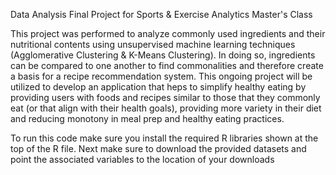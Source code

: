 Data Analysis Final Project for Sports & Exercise Analytics Master's Class

This project was performed to analyze commonly used ingredients and their nutritional contents using unsupervised machine learning techniques (Agglomerative Clustering & K-Means Clustering). In doing so, ingredients can be compared to one another to find commonalities and therefore create a basis for a recipe recommendation system. This ongoing project will be utilized to develop an application that heps to simplify healthy eating by providing users with foods and recipes similar to those that they commonly eat (or that align with their health goals), providing more variety in their diet and reducing monotony in meal prep and healthy eating practices. 

To run this code make sure you install the required R libraries shown at the top of the R file. Next make sure to download the provided datasets and point the associated variables to the location of your downloads
